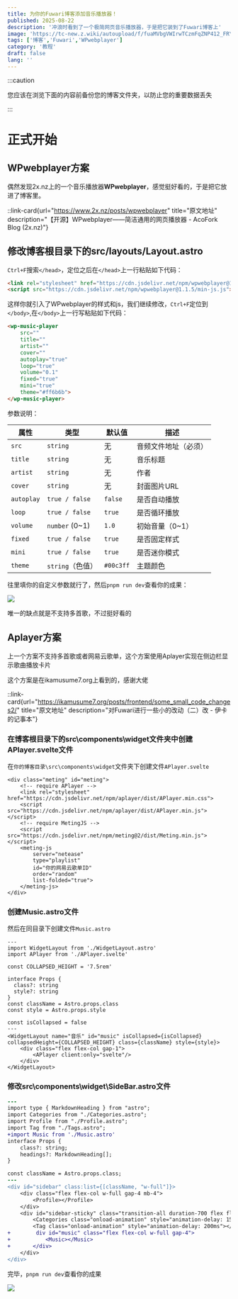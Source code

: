 ```yaml
---
title: 为你的Fuwari博客添加音乐播放器！
published: 2025-08-22
description: '冲浪时看到了一个极简网页音乐播放器，于是把它装到了Fuwari博客上'
image: 'https://tc-new.z.wiki/autoupload/f/fuaMVbgVWIrwTCzmFqZNP412_FRYNb81z6UPhMWD8iI/20250822/Ohgm/1600X1124/764238.jpg/webp'
tags: ['博客','Fuwari','WPwebplayer']
category: '教程'
draft: false 
lang: ''
---
```


:::caution 

您应该在浏览下面的内容前备份您的博客文件夹，以防止您的重要数据丢失

:::

# 正式开始

## WPwebplayer方案

偶然发现2x.nz上的一个音乐播放器**WPwebplayer**，感觉挺好看的，于是把它放进了博客里。

::link-card{url="https://www.2x.nz/posts/wpwebplayer" title="原文地址" description="【开源】WPwebplayer——简洁通用的网页播放器 - AcoFork Blog (2x.nz)"}

## 修改博客根目录下的src/layouts/Layout.astro

`Ctrl+F`搜索`</head>`，定位之后在`</head>`上一行粘贴如下代码：

```html
<link rel="stylesheet" href="https://cdn.jsdelivr.net/npm/wpwebplayer@1.1.5/min-css.css">
<script src="https://cdn.jsdelivr.net/npm/wpwebplayer@1.1.5/min-js.js"></script>
```

这样你就引入了WPwebplayer的样式和js，我们继续修改，`Ctrl+F`定位到`</body>`,在`</body>`上一行写粘贴如下代码：

```html
<wp-music-player
    src="" 
    title=""
    artist=""
    cover=""
    autoplay="true" 
    loop="true"
    volume="0.1"
    fixed="true"
    mini="true"
    theme="#ff6b6b">
</wp-music-player>
```

参数说明：

| 属性         | 类型             | 默认值       | 描述         |
| ---------- | -------------- | --------- | ---------- |
| `src`      | `string`       | 无         | 音频文件地址（必须） |
| `title`    | `string`       | 无         | 音乐标题       |
| `artist`   | `string`       | 无         | 作者         |
| `cover`    | `string`       | 无         | 封面图片URL    |
| `autoplay` | `true / false` | `false`   | 是否自动播放     |
| `loop`     | `true / false` | `true`    | 是否循环播放     |
| `volume`   | `number` (0~1) | `1.0`     | 初始音量（0~1）  |
| `fixed`    | `true / false` | `true`    | 是否固定样式     |
| `mini`     | `true / false` | `true`    | 是否迷你模式     |
| `theme`    | `string`（色值）   | `#00c3ff` | 主题颜色       |

往里填你的自定义参数就行了，然后`pnpm run dev`查看你的成果：

![](https://tc-new.z.wiki/autoupload/f/fuaMVbgVWIrwTCzmFqZNP412_FRYNb81z6UPhMWD8iI/20250822/vDI0/1727X931/%E5%B1%8F%E5%B9%95%E6%88%AA%E5%9B%BE_2025-08-22_122846.png/webp)

唯一的缺点就是不支持多首歌，不过挺好看的

## Aplayer方案

上一个方案不支持多首歌或者网易云歌单，这个方案使用Aplayer实现在侧边栏显示歌曲播放卡片

这个方案是在ikamusume7.org上看到的，感谢大佬

::link-card{url="https://ikamusume7.org/posts/frontend/some_small_code_changes2/" title="原文地址" description="对Fuwari进行一些小的改动（二）改 - 伊卡的记事本"}

### 在博客根目录下的src\components\widget文件夹中创建APlayer.svelte文件

在`你的博客目录\src\components\widget`文件夹下创建文件`APlayer.svelte`

```text
<div class="meting" id="meting">
    <!-- require APlayer -->
    <link rel="stylesheet" href="https://cdn.jsdelivr.net/npm/aplayer/dist/APlayer.min.css">
    <script src="https://cdn.jsdelivr.net/npm/aplayer/dist/APlayer.min.js"></script>
    <!-- require MetingJS -->
    <script src="https://cdn.jsdelivr.net/npm/meting@2/dist/Meting.min.js"></script>
    <meting-js
        server="netease"
        type="playlist"
        id="你的网易云歌单ID"
        order="random"
        list-folded="true">
    </meting-js>
</div>
```

### 创建Music.astro文件

然后在同目录下创建文件`Music.astro`

```text
---
import WidgetLayout from './WidgetLayout.astro'
import APlayer from './APlayer.svelte'

const COLLAPSED_HEIGHT = '7.5rem'

interface Props {
  class?: string
  style?: string
}
const className = Astro.props.class
const style = Astro.props.style

const isCollapsed = false
---
<WidgetLayout name="音乐" id="music" isCollapsed={isCollapsed} collapsedHeight={COLLAPSED_HEIGHT} class={className} style={style}>
    <div class="flex flex-col gap-1">
        <APlayer client:only="svelte"/>
    </div>
</WidgetLayout>
```

### 修改src\components\widget\SideBar.astro文件

```diff
---
import type { MarkdownHeading } from "astro";
import Categories from "./Categories.astro";
import Profile from "./Profile.astro";
import Tag from "./Tags.astro";
+import Music from './Music.astro'
interface Props {
    class?: string;
    headings?: MarkdownHeading[];
}

const className = Astro.props.class;
---
<div id="sidebar" class:list={[className, "w-full"]}>
    <div class="flex flex-col w-full gap-4 mb-4">
        <Profile></Profile>
    </div>
    <div id="sidebar-sticky" class="transition-all duration-700 flex flex-col w-full gap-4 top-4 sticky top-4">
        <Categories class="onload-animation" style="animation-delay: 150ms"></Categories>
        <Tag class="onload-animation" style="animation-delay: 200ms"></Tag>
+        div id="music" class="flex flex-col w-full gap-4">
+           <Music></Music>
+       </div>
    </div>
</div>
```

完毕，`pnpm run dev`查看你的成果

![](https://tc.z.wiki/autoupload/f/fuaMVbgVWIrwTCzmFqZNP412_FRYNb81z6UPhMWD8iI/20250822/03LQ/1754X848/%E5%B1%8F%E5%B9%95%E6%88%AA%E5%9B%BE_2025-08-22_134228.png/webp)
